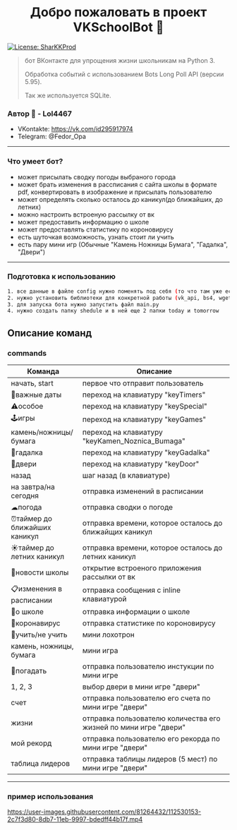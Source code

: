 <h1 align="center">Добро пожаловать в проект VKSchoolBot 👋</h1>

<p>
  <a href="#" target="_blank">
    <img alt="License: SharKKProd" src="https://img.shields.io/badge/License-Lol4467-yellow.svg" />
  </a>
  <a href="https://twitter.com/Sharkker_live" target="_blank">
  </a>
</p>

> бот ВКонтакте для упрощения жизни школьникам на Python 3. 
> 
> Обработка событий с использованием Bots Long Poll API (версии 5.95). 
> 
> Так же используется SQLite.

### Автор 👤 - **Lol4467**

* VKontakte: https://vk.com/id295917974
* Telegram: @Fedor_Opa
____
### Что умеет бот?

* может присылать сводку погоды выбраного города
* может брать изменения в рассписания с сайта школы в формате pdf, конвертировать в изображение и присылать пользователю
* может определять сколько осталось до каникул(до ближайших, до летних)
* можно настроить встроеную рассылку от вк
* может предоставить информацию о школе
* может предоставлять статистику по короновирусу
* есть шуточкая возможность, узнать стоит ли учить
* есть пару мини игр (Обычные "Камень Ножницы Бумага", "Гадалка", "Двери")

____
### Подготовка к использованию

```sh
1. все данные в файле config нужно поменять под себя (то что там уже есть вам не нужно).
2. нужно установить библиотеки для конкретной работы (vk_api, bs4, wget, pdf2image)
3. для запуска бота нужно запустить файл main.py 
4. нужно создать папку shedule и в ней еще 2 папки today и tomorrow
```
## Описание команд
### commands
| Команда | Описание |
| ------ | ------ |
| начать, start | первое что отправит пользователь |
| 📌важные даты | переход на клавиатуру "keyTimers" |
| ⚠особое | переход на клавиатуру "keySpecial"  |
| 🕹игры | переход на клавиатуру "keyGames" |
| камень/ножницы/бумага | переход на клавиатуру "keyKamen_Noznica_Bumaga" |
| 🔮гадалка | переход на клавиатуру "keyGadalka" |
| 🚪двери | переход на клавиатуру "keyDoor" |
| назад | шаг назад (в клавиатуре) |
| на завтра/на сегодня | отправка изменений в расписании |
| ☁погода | отправка сводки о погоде |
| ⏰таймер до ближайших каникул | отправка времени, которое осталось до ближайщих каникул |
| ☀таймер до летних каникул  | отправка времени, которое осталось до летних каникул |
| 📰новости школы | открытие встроеного приложения рассылки от вк |
| 📋изменения в расписании | отправка сообщения с inline клавиатурой |
| 🏫о школе | отправка информации о школе |
| 🦠коронавирус | отправка статистике по короновирусу |
| 🎲учить/не учить | мини лохотрон |
| камень, ножницы, бумага | мини игра |
| 🔮погадать | отправка пользователю инстукции по мини игре|
| 1, 2, 3 | выбор двери в мини игре "двери" |
| счет | отправка пользователю его счета по мини игре "двери" |
| жизни | отправка пользователю количества его жизней по мини игре "двери" |
| мой рекорд | отправка пользователю его рекорда по мини игре "двери"  |
| таблица лидеров | отправка таблицы лидеров (5 мест) по мини игре "двери"|
____
### пример использования
https://user-images.githubusercontent.com/81264432/112530153-2c7f3d80-8db7-11eb-9997-bdedff44b17f.mp4


